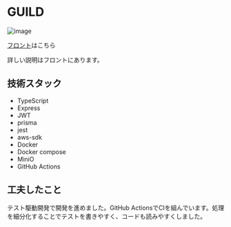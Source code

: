 # GUILD
![image](https://github.com/yuorei/guild-back/assets/108039575/715c4f8a-bd3b-4c3c-a9d8-d795d8f961a6)

[フロント](https://github.com/yuorei/guild-front)はこちら

詳しい説明はフロントにあります。

## 技術スタック

- TypeScript
- Express
- JWT
- prisma
- jest
- aws-sdk
- Docker
- Docker compose
- MiniO
- GitHub Actions

## 工夫したこと

テスト駆動開発で開発を進めました。GitHub ActionsでCIを組んでいます。処理を細分化することでテストを書きやすく、コードも読みやすくしました。
